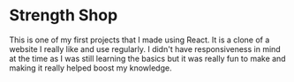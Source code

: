 # Strength Shop 

This is one of my first projects that I made using React. It is a clone of a website I really like and use regularly. I didn't have responsiveness in mind at the time as I was still learning the basics but it was really fun to make and making it really helped boost my knowledge.
